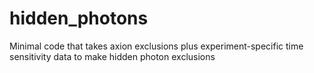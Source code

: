 # hidden_photons
 Minimal code that takes axion exclusions plus experiment-specific time sensitivity data to make hidden photon exclusions
